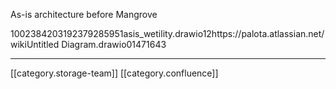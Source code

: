 As-is architecture before Mangrove



1002384203192379285951asis_wetility.drawio12https://palota.atlassian.net/wikiUntitled Diagram.drawio01471643

*****

[[category.storage-team]] 
[[category.confluence]] 
